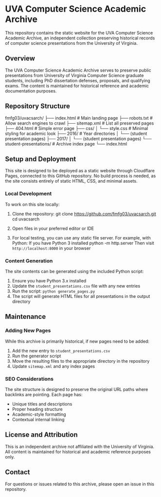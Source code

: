 # UVA Computer Science Academic Archive

This repository contains the static website for the UVA Computer Science Academic Archive, an independent collection preserving historical records of computer science presentations from the University of Virginia.

## Overview

The UVA Computer Science Academic Archive serves to preserve public presentations from University of Virginia Computer Science graduate students, including PhD dissertation defenses, proposals, and qualifying exams. The content is maintained for historical reference and academic documentation purposes.

## Repository Structure
fmfg03/uvacsarch/
├── index.html                      # Main landing page
├── robots.txt                      # Allow search engines to crawl
├── sitemap.xml                     # List all preserved pages
├── 404.html                        # Simple error page
├── css/
│   └── style.css                   # Minimal styling for academic look
├── 2016/                           # Year directories
│   └── (student presentation pages)
├── 2017/
│   └── (student presentation pages)
└── student-presentations/          # Archive index page
└── index.html
## Setup and Deployment

This site is designed to be deployed as a static website through Cloudflare Pages, connected to this GitHub repository. No build process is needed, as the site consists entirely of static HTML, CSS, and minimal assets.

### Local Development

To work on this site locally:

1. Clone the repository:
git clone https://github.com/fmfg03/uvacsarch.git
cd uvacsarch
2. Open files in your preferred editor or IDE

3. For local testing, you can use any static file server. For example, with Python:
If you have Python 3 installed
python -m http.server
Then visit `http://localhost:8000` in your browser

### Content Generation

The site contents can be generated using the included Python script:

1. Ensure you have Python 3.x installed
2. Update the `student_presentations.csv` file with any new entries
3. Run the script: `python generate_pages.py`
4. The script will generate HTML files for all presentations in the output directory

## Maintenance

### Adding New Pages

While this archive is primarily historical, if new pages need to be added:

1. Add the new entry to `student_presentations.csv`
2. Run the generator script
3. Move the resulting files to the appropriate directory in the repository
4. Update `sitemap.xml` and any index pages

### SEO Considerations

The site structure is designed to preserve the original URL paths where backlinks are pointing. Each page has:

- Unique titles and descriptions
- Proper heading structure
- Academic-style formatting
- Contextual internal linking

## License and Attribution

This is an independent archive not affiliated with the University of Virginia. All content is maintained for historical and academic reference purposes only.

## Contact

For questions or issues related to this archive, please open an issue in this repository.

